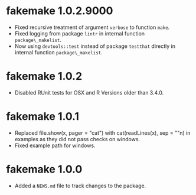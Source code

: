 # fakemake 1.0.2.9000

* Fixed recursive treatment of argument `verbose` to function `make`.
* Fixed logging from package `lintr` in internal function `package\_makelist`.
* Now using `devtools::test` instead of package `testthat` directly in internal 
  function `package\_makelist`.

# fakemake 1.0.2

* Disabled RUnit tests for OSX and R Versions older than 3.4.0.

# fakemake 1.0.1

* Replaced file.show(x, pager = "cat") with cat(readLines(x), sep = "\"n) in
  examples as they did not pass checks on windows.
* Fixed example path for windows. 

# fakemake 1.0.0

* Added a `NEWS.md` file to track changes to the package.



